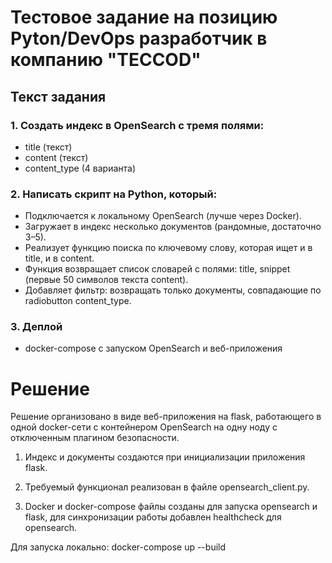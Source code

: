 # Тестовое задание на позицию Pyton/DevOps разработчик в компанию "TECCOD"

## Текст задания
### 1. Создать индекс в OpenSearch с тремя полями:
- title (текст)
- content (текст)
- content_type (4 варианта)

### 2. Написать скрипт на Python, который:
- Подключается к локальному OpenSearch (лучше через Docker).
- Загружает в индекс несколько документов (рандомные, достаточно 3–5).
- Реализует функцию поиска по ключевому слову, которая ищет и в title, и в content.
- Функция возвращает список словарей с полями: title, snippet (первые 50 символов текста content).
- Добавляет фильтр: возвращать только документы, совпадающие по radiobutton content_type.

### 3. Деплой
- docker-compose с запуском OpenSearch и веб-приложения

# Решение

Решение организовано в виде веб-приложения на flask, работающего в одной docker-сети с контейнером OpenSearch на одну ноду с отключенным плагином безопасности.

1. Индекс и документы создаются при инициализации приложения flask.

2. Требуемый функционал реализован в файле opensearch_client.py.

3. Docker и docker-compose файлы созданы для запуска opensearch и flask, для синхронизации работы добавлен healthcheck для opensearch.

Для запуска локально: docker-compose up --build